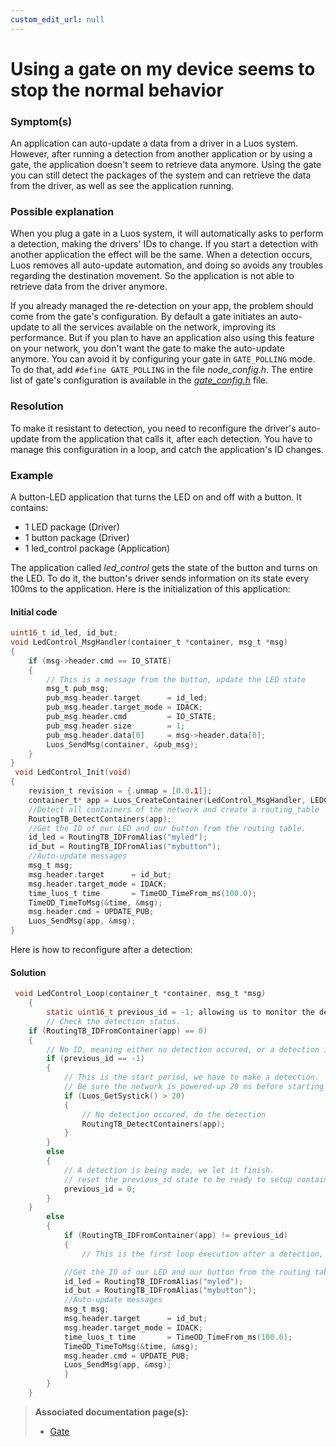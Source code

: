 ```yaml
---
custom_edit_url: null
---
```


# Using a gate on my device seems to stop the normal behavior

### Symptom(s)

An application can auto-update a data from a driver in a Luos system. However, after running a detection from another application or by using a gate, the application doesn't seem to retrieve data anymore.
Using the gate you can still detect the packages of the system and can retrieve the data from the driver, as well as see the application running.

### Possible explanation

When you plug a gate in a Luos system, it will automatically asks to perform a detection, making the drivers' IDs to change. If you start a detection with another application the effect will be the same.
When a detection occurs, Luos removes all auto-update automation, and doing so avoids any troubles regarding the destination movement. So the application is not able to retrieve data from the driver anymore.

If you already managed the re-detection on your app, the problem should come from the gate's configuration.
By default a gate initiates an auto-update to all the services available on the network, improving its performance. But if you plan to have an application also using this feature on your network, you don't want the gate to make the auto-update anymore. You can avoid it by configuring your gate in `GATE_POLLING` mode.
To do that, add `#define GATE_POLLING` in the file _node_config.h_. The entire list of gate's configuration is available in the [_gate_config.h_](https://github.com/Luos-io/Examples/blob/master/Apps/Gate/gate_config.h) file.

### Resolution

To make it resistant to detection, you need to reconfigure the driver's auto-update from the application that calls it, after each detection. You have to manage this configuration in a loop, and catch the application's ID changes.

### Example

A button-LED application that turns the LED on and off with a button. It contains:

- 1 LED package (Driver)
- 1 button package (Driver)
- 1 led_control package (Application)

The application called _led_control_ gets the state of the button and turns on the LED. To do it, the button's driver sends information on its state every 100ms to the application. Here is the initialization of this application:

#### Initial code

```c
uint16_t id_led, id_but;
void LedControl_MsgHandler(container_t *container, msg_t *msg)
{
    if (msg->header.cmd == IO_STATE)
    {
        // This is a message from the button, update the LED state
        msg_t pub_msg;
        pub_msg.header.target      = id_led;
        pub_msg.header.target_mode = IDACK;
        pub_msg.header.cmd         = IO_STATE;
        pub_msg.header.size        = 1;
        pub_msg.header.data[0]     = msg->header.data[0];
        Luos_SendMsg(container, &pub_msg);
    }
}
 void LedControl_Init(void)
{
    revision_t revision = {.unmap = [0.0.1]};
    container_t* app = Luos_CreateContainer(LedControl_MsgHandler, LEDCONTROL_APP, "App_LedControl", revision);
    //Detect all containers of the network and create a routing_table
    RoutingTB_DetectContainers(app);
    //Get the ID of our LED and our button from the routing table.
    id_led = RoutingTB_IDFromAlias("myled");
    id_but = RoutingTB_IDFromAlias("mybutton");
    //Auto-update messages
    msg_t msg;
    msg.header.target      = id_but;
    msg.header.target_mode = IDACK;
    time_luos_t time       = TimeOD_TimeFrom_ms(100.0);
    TimeOD_TimeToMsg(&time, &msg);
    msg.header.cmd = UPDATE_PUB;
    Luos_SendMsg(app, &msg);
}
```

Here is how to reconfigure after a detection:

#### Solution

```c
 void LedControl_Loop(container_t *container, msg_t *msg)
    {
        static uint16_t previous_id = -1; allowing us to monitor the detection state
        // Check the detection status.
    if (RoutingTB_IDFromContainer(app) == 0)
    {
        // No ID, meaning either no detection occured, or a detection is occuring right now.
        if (previous_id == -1)
        {
            // This is the start period, we have to make a detection.
            // Be sure the network is powered-up 20 ms before starting a detection
            if (Luos_GetSystick() > 20)
            {
                // No detection occured, do the detection
                RoutingTB_DetectContainers(app);
            }
        }
        else
        {
            // A detection is being made, we let it finish.
            // reset the previous_id state to be ready to setup container at the end of detection:
            previous_id = 0;
        }
    }
        else
        {
            if (RoutingTB_IDFromContainer(app) != previous_id)
            {
                // This is the first loop execution after a detection, here goes the initial configuration:

            //Get the ID of our LED and our button from the routing table.
            id_led = RoutingTB_IDFromAlias("myled");
            id_but = RoutingTB_IDFromAlias("mybutton");
            //Auto-update messages
            msg_t msg;
            msg.header.target      = id_but;
            msg.header.target_mode = IDACK;
            time_luos_t time       = TimeOD_TimeFrom_ms(100.0);
            TimeOD_TimeToMsg(&time, &msg);
            msg.header.cmd = UPDATE_PUB;
            Luos_SendMsg(app, &msg);
            }
        }
    }

```

> **Associated documentation page(s):**
>
> - [Gate](/docs/tools/gate)
